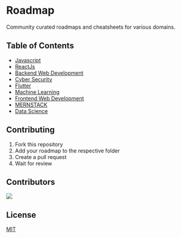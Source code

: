 # Roadmap
Community curated roadmaps and cheatsheets for various domains.

## Table of Contents

- [Javascript](/Javascript/Readme.md)
- [ReactJs](/Reactjs/Readme.md)
- [Backend Web Development](/Backend%20Web%20Development/Readme.md)
- [Cyber Security](/Cyber%20Security/Readme.md)
- [Flutter](/Flutter/Readme.md)
- [Machine Learning](/Machine%20Learning/Readme.md)
- [Frontend Web Development](/Frontend%20Web%20Development/Readme.md)
- [MERNSTACK](/MERNSTACK/Readme.md)
- [Data Science](/Data%20Science/README.md)
    
## Contributing

1. Fork this repository
2. Add your roadmap to the respective folder
3. Create a pull request
4. Wait for review


## Contributors

<a href="https://github.com/askbuddie/roadmap/graphs/contributors">
  <img src="https://contrib.rocks/image?repo=askbuddie/roadmap" />
</a>



## License

[MIT](/LICENSE)

